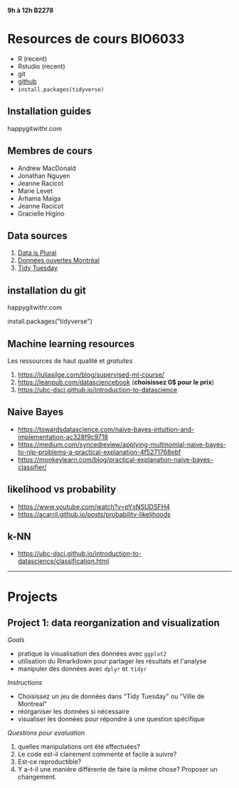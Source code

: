 **9h à 12h B2278**

# Resources de cours BIO6033

* R (recent)
* Rstudio (recent)
* git
* [github](github.com)
* `install.packages(tidyverse)`


## Installation guides
happygitwithr.com

## Membres de cours

* Andrew MacDonald
* Jonathan Nguyen
* Jeanne Racicot
* Marie Levet
* Arhama Maiga
* Jeanne Racicot 
* Gracielle Higino

## Data sources

1. [Data is Plural](https://tinyletter.com/data-is-plural)
2. [Données ouvertes Montrèal](http://donnees.ville.montreal.qc.ca/)
3. [Tidy Tuesday](https://github.com/rfordatascience/tidytuesday)

## installation du git

happygitwithr.com

install.packages("tidyverse")

## Machine learning resources

Les ressources de haut qualité et *gratuites*

1. https://juliasilge.com/blog/supervised-ml-course/
2. https://leanpub.com/datasciencebook (**choisissez 0$ pour le prix**)
2. https://ubc-dsci.github.io/introduction-to-datascience
  

## Naive Bayes
* https://towardsdatascience.com/naive-bayes-intuition-and-implementation-ac328f9c9718
* https://medium.com/syncedreview/applying-multinomial-naive-bayes-to-nlp-problems-a-practical-explanation-4f5271768ebf
* https://monkeylearn.com/blog/practical-explanation-naive-bayes-classifier/

## likelihood vs probability
* https://www.youtube.com/watch?v=pYxNSUDSFH4
* https://acarril.github.io/posts/probability-likelihoods

## k-NN
* https://ubc-dsci.github.io/introduction-to-datascience/classification.html

--------

# Projects

## Project 1: data reorganization and visualization

*Goals*

* pratique la visualisation des données avec `ggplot2`
* utilisation du Rmarkdown pour partager les résultats et l'analyse
* manipuler des données avec `dplyr` et` tidyr`

*Instructions*

* Choisissez un jeu de données dans "Tidy Tuesday" ou "Ville de Montreal"
* réorganiser les données si nécessaire
* visualiser les données pour répondre à une question spécifique

*Questions pour evaluation*

1. quelles manipulations ont été effectuées?
1. Le code est-il clairement commenté et facile à suivre?
1. Est-ce reproductible?
1. Y a-t-il une manière différente de faire la même chose? Proposer un changement.
